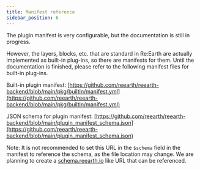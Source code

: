 ```yaml
---
title: Manifest reference
sidebar_position: 6
---
```


The plugin manifest is very configurable, but the documentation is still in progress.

However, the layers, blocks, etc. that are standard in Re:Earth are actually implemented as built-in plug-ins, so there are manifests for them. Until the documentation is finished, please refer to the following manifest files for built-in plug-ins.

Built-in plugin manifest: [https://github.com/reearth/reearth-backend/blob/main/pkg/builtin/manifest.yml](https://github.com/reearth/reearth-backend/blob/main/pkg/builtin/manifest.yml)

JSON schema for plugin manifest: [https://github.com/reearth/reearth-backend/blob/main/plugin_manifest_schema.json](https://github.com/reearth/reearth-backend/blob/main/plugin_manifest_schema.json)

Note: It is not recommended to set this URL in the `$schema` field in the manifest to reference the schema, as the file location may change. We are planning to create a <u>schema.reearth.io</u> like URL that can be referenced.